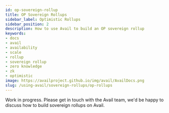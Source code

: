 ```yaml
---
id: op-sovereign-rollup
title: OP Sovereign Rollups
sidebar_label: Optimistic Rollups
sidebar_position: 2
description: How to use Avail to build an OP sovereign rollup
keywords:
- docs
- avail
- availability
- scale
- rollup
- sovereign rollup
- zero knowledge
- zk
- optimistic
image: https://availproject.github.io/img/avail/AvailDocs.png
slug: /using-avail/sovereign-rollups/op-rollups
---
```


Work in progress. Please get in touch with the Avail team, we'd be
happy to discuss how to build sovereign rollups on Avail.
